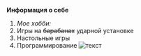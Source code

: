 **Информация о себе**
1. _Мое хобби:_
2. Игры на ~~барабанах~~ ударной установке
3. Настольные игры
4. Программирование 
![текст](https://img.gazeta.ru/files3/641/14417641/Depositphotos_10708457_L-pic4_zoom-1500x1500-33563.jpg)
   